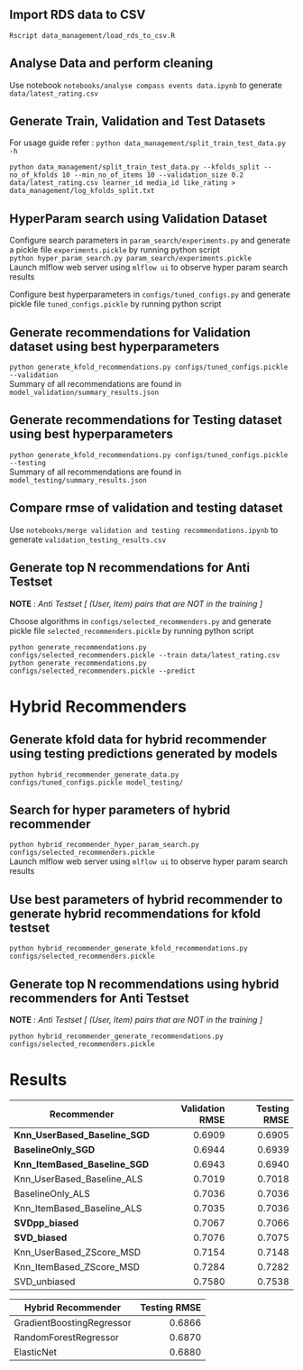 ## Import RDS data to CSV

`Rscript data_management/load_rds_to_csv.R`

## Analyse Data and perform cleaning

Use notebook `notebooks/analyse compass events data.ipynb` to generate `data/latest_rating.csv`

## Generate Train, Validation and Test Datasets
For usage guide refer : `python data_management/split_train_test_data.py -h`

`python data_management/split_train_test_data.py --kfolds_split --no_of_kfolds 10 --min_no_of_items 10 --validation_size 0.2 data/latest_rating.csv learner_id media_id like_rating > data_management/log_kfolds_split.txt`

## HyperParam search using Validation Dataset

Configure search parameters in `param_search/experiments.py` and generate a pickle file `experiments.pickle` by running python script <br>
`python hyper_param_search.py param_search/experiments.pickle` <br>
Launch mlflow web server using `mlflow ui` to observe hyper param search results

Configure best hyperparameters in `configs/tuned_configs.py` and generate pickle file `tuned_configs.pickle` by running python script

## Generate recommendations for Validation dataset using best hyperparameters

`python generate_kfold_recommendations.py configs/tuned_configs.pickle --validation` <br>
Summary of all recommendations are found in `model_validation/summary_results.json`

## Generate recommendations for Testing dataset using best hyperparameters

`python generate_kfold_recommendations.py configs/tuned_configs.pickle --testing` <br>
Summary of all recommendations are found in `model_testing/summary_results.json`

## Compare rmse of validation and testing dataset

Use `notebooks/merge validation and testing recommendations.ipynb` to generate `validation_testing_results.csv`

## Generate top N recommendations for Anti Testset
**NOTE** : *Anti Testset [ (User, Item) pairs that are NOT in the training ]*

Choose algorithms  in `configs/selected_recommenders.py` and generate pickle file `selected_recommenders.pickle` by running python script

`python generate_recommendations.py configs/selected_recommenders.pickle --train data/latest_rating.csv` <br>
`python generate_recommendations.py configs/selected_recommenders.pickle --predict` <br>

# Hybrid Recommenders

## Generate kfold data for hybrid recommender using testing predictions generated by models

`python hybrid_recommender_generate_data.py configs/tuned_configs.pickle model_testing/`

## Search for hyper parameters of hybrid recommender

`python hybrid_recommender_hyper_param_search.py configs/selected_recommenders.pickle` <br>
Launch mlflow web server using `mlflow ui` to observe hyper param search results

## Use best parameters of hybrid recommender to generate hybrid recommendations for kfold testset

`python hybrid_recommender_generate_kfold_recommendations.py configs/selected_recommenders.pickle`

## Generate top N recommendations using hybrid recommenders for Anti Testset
**NOTE** : *Anti Testset [ (User, Item) pairs that are NOT in the training ]*

`python hybrid_recommender_generate_recommendations.py configs/selected_recommenders.pickle`


# Results


|                  Recommender  | Validation RMSE  | Testing RMSE  |
| ----------------------------  | ---------------: | ------------: |
|**Knn_UserBased_Baseline_SGD** |          0.6909  |       0.6905  |
|          **BaselineOnly_SGD** |          0.6944  |       0.6939  |
|**Knn_ItemBased_Baseline_SGD** |          0.6943  |       0.6940  |
|    Knn_UserBased_Baseline_ALS |          0.7019  |       0.7018  |
|              BaselineOnly_ALS |          0.7036  |       0.7036  |
|    Knn_ItemBased_Baseline_ALS |          0.7035  |       0.7036  |
|              **SVDpp_biased** |          0.7067  |       0.7066  |
|                **SVD_biased** |          0.7076  |       0.7075  |
|      Knn_UserBased_ZScore_MSD |          0.7154  |       0.7148  |
|      Knn_ItemBased_ZScore_MSD |          0.7284  |       0.7282  |
|                  SVD_unbiased |          0.7580  |       0.7538  |




|           Hybrid Recommender |   Testing RMSE  |
| ---------------------------- |   ------------: |
| GradientBoostingRegressor    |          0.6866 |
| RandomForestRegressor	       |          0.6870 |
| ElasticNet	               |          0.6880 |
